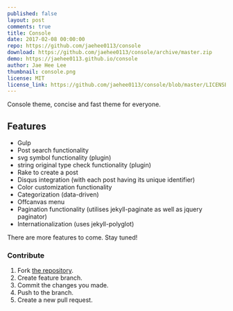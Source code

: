 ```yaml
---
published: false
layout: post
comments: true
title: Console
date: 2017-02-08 00:00:00
repo: https://github.com/jaehee0113/console
download: https://github.com/jaehee0113/console/archive/master.zip
demo: https://jaehee0113.github.io/console
author: Jae Hee Lee
thumbnail: console.png
license: MIT
license_link: https://github.com/jaehee0113/console/blob/master/LICENSE.txt
---
```


Console theme, concise and fast theme for everyone.

## Features

* Gulp
* Post search functionality
* svg symbol functionality (plugin)
* string original type check functionality (plugin)
* Rake to create a post
* Disqus integration (with each post having its unique identifier)
* Color customization functionality
* Categorization (data-driven)
* Offcanvas menu
* Pagination functionality (utilises jekyll-paginate as well as jquery paginator)
* Internationalization (uses jekyll-polyglot)

There are more features to come. Stay tuned!

### Contribute

1. Fork [the repository](https://github.com/jaehee0113/console).
2. Create feature branch.
3. Commit the changes you made.
4. Push to the branch.
5. Create a new pull request.
